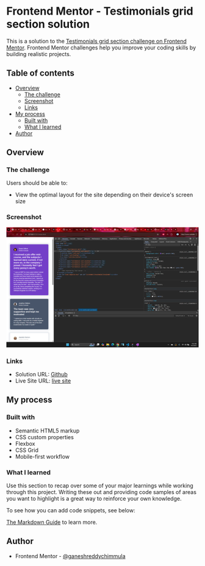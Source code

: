# Frontend Mentor - Testimonials grid section solution

This is a solution to the [Testimonials grid section challenge on Frontend Mentor](https://www.frontendmentor.io/challenges/testimonials-grid-section-Nnw6J7Un7). Frontend Mentor challenges help you improve your coding skills by building realistic projects. 

## Table of contents

- [Overview](#overview)
  - [The challenge](#the-challenge)
  - [Screenshot](#screenshot)
  - [Links](#links)
- [My process](#my-process)
  - [Built with](#built-with)
  - [What I learned](#what-i-learned)
- [Author](#author)


## Overview

### The challenge

Users should be able to:

- View the optimal layout for the site depending on their device's screen size

### Screenshot

![Mobile Scrrenshot](./screenshots/mobile.png)


### Links

- Solution URL: [Github](https://github.com/ganeshreddychimmula/testimonials-grid-section.git)
- Live Site URL: [live site](https://ganeshreddychimmula.github.io/testimonials-grid-section/)

## My process

### Built with

- Semantic HTML5 markup
- CSS custom properties
- Flexbox
- CSS Grid
- Mobile-first workflow



### What I learned

Use this section to recap over some of your major learnings while working through this project. Writing these out and providing code samples of areas you want to highlight is a great way to reinforce your own knowledge.

To see how you can add code snippets, see below:



 [The Markdown Guide](https://www.markdownguide.org/) to learn more.



## Author

- Frontend Mentor - [@ganeshreddychimmula](https://www.frontendmentor.io/profile/ganeshreddychimmula)



